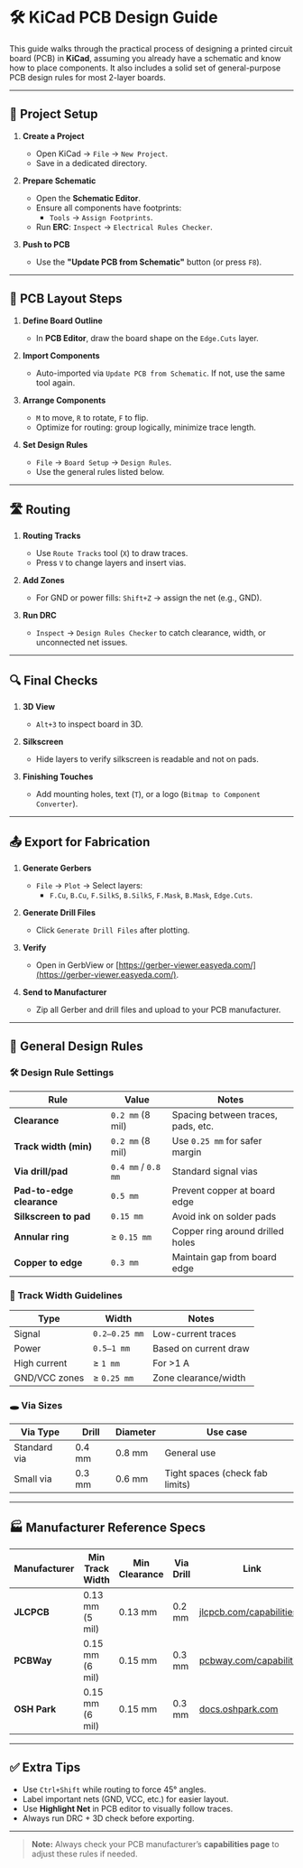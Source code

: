 # 🛠️ KiCad PCB Design Guide

This guide walks through the practical process of designing a printed circuit board (PCB) in **KiCad**, assuming you already have a schematic and know how to place components. It also includes a solid set of general-purpose PCB design rules for most 2-layer boards.

---

## 📁 Project Setup

1. **Create a Project**
   - Open KiCad → `File` → `New Project`.
   - Save in a dedicated directory.

2. **Prepare Schematic**
   - Open the **Schematic Editor**.
   - Ensure all components have footprints:
     - `Tools` → `Assign Footprints`.
   - Run **ERC**: `Inspect` → `Electrical Rules Checker`.

3. **Push to PCB**
   - Use the **"Update PCB from Schematic"** button (or press `F8`).

---

## 📐 PCB Layout Steps

1. **Define Board Outline**
   - In **PCB Editor**, draw the board shape on the `Edge.Cuts` layer.

2. **Import Components**
   - Auto-imported via `Update PCB from Schematic`. If not, use the same tool again.

3. **Arrange Components**
   - `M` to move, `R` to rotate, `F` to flip.
   - Optimize for routing: group logically, minimize trace length.

4. **Set Design Rules**
   - `File` → `Board Setup` → `Design Rules`.
   - Use the general rules listed below.

---

## 🛣️ Routing

1. **Routing Tracks**
   - Use `Route Tracks` tool (`X`) to draw traces.
   - Press `V` to change layers and insert vias.

2. **Add Zones**
   - For GND or power fills: `Shift+Z` → assign the net (e.g., GND).

3. **Run DRC**
   - `Inspect` → `Design Rules Checker` to catch clearance, width, or unconnected net issues.

---

## 🔍 Final Checks

1. **3D View**
   - `Alt+3` to inspect board in 3D.

2. **Silkscreen**
   - Hide layers to verify silkscreen is readable and not on pads.

3. **Finishing Touches**
   - Add mounting holes, text (`T`), or a logo (`Bitmap to Component Converter`).

---

## 📤 Export for Fabrication

1. **Generate Gerbers**
   - `File` → `Plot` → Select layers:
     - `F.Cu`, `B.Cu`, `F.SilkS`, `B.SilkS`, `F.Mask`, `B.Mask`, `Edge.Cuts`.

2. **Generate Drill Files**
   - Click `Generate Drill Files` after plotting.

3. **Verify**
   - Open in GerbView or [https://gerber-viewer.easyeda.com/](https://gerber-viewer.easyeda.com/).

4. **Send to Manufacturer**
   - Zip all Gerber and drill files and upload to your PCB manufacturer.

---

## 📏 General Design Rules

### 🛠️ Design Rule Settings

| Rule                      | Value                     | Notes |
|--------------------------|---------------------------|-------|
| **Clearance**            | `0.2 mm` (8 mil)          | Spacing between traces, pads, etc. |
| **Track width (min)**    | `0.2 mm` (8 mil)          | Use `0.25 mm` for safer margin |
| **Via drill/pad**        | `0.4 mm` / `0.8 mm`       | Standard signal vias |
| **Pad-to-edge clearance**| `0.5 mm`                  | Prevent copper at board edge |
| **Silkscreen to pad**    | `0.15 mm`                 | Avoid ink on solder pads |
| **Annular ring**         | ≥ `0.15 mm`               | Copper ring around drilled holes |
| **Copper to edge**       | `0.3 mm`                  | Maintain gap from board edge |

### 🧵 Track Width Guidelines

| Type            | Width        | Notes |
|-----------------|--------------|-------|
| Signal          | `0.2–0.25 mm`| Low-current traces |
| Power           | `0.5–1 mm`   | Based on current draw |
| High current    | ≥ `1 mm`     | For >1 A |
| GND/VCC zones   | ≥ `0.25 mm`  | Zone clearance/width |

### 🕳️ Via Sizes

| Via Type     | Drill | Diameter | Use case |
|--------------|-------|----------|----------|
| Standard via | 0.4 mm| 0.8 mm   | General use |
| Small via    | 0.3 mm| 0.6 mm   | Tight spaces (check fab limits) |

---

## 🏭 Manufacturer Reference Specs

| Manufacturer | Min Track Width | Min Clearance | Via Drill | Link |
|--------------|------------------|----------------|-----------|------|
| **JLCPCB**   | 0.13 mm (5 mil) | 0.13 mm        | 0.2 mm    | [jlcpcb.com/capabilities](https://jlcpcb.com/capabilities/Capabilities) |
| **PCBWay**   | 0.15 mm (6 mil) | 0.15 mm        | 0.3 mm    | [pcbway.com/capabilities](https://www.pcbway.com/capabilities/) |
| **OSH Park** | 0.15 mm (6 mil) | 0.15 mm        | 0.3 mm    | [docs.oshpark.com](https://docs.oshpark.com/) |

---

## ✅ Extra Tips

- Use `Ctrl+Shift` while routing to force 45° angles.
- Label important nets (GND, VCC, etc.) for easier layout.
- Use **Highlight Net** in PCB editor to visually follow traces.
- Always run DRC + 3D check before exporting.

---

> **Note:** Always check your PCB manufacturer’s **capabilities page** to adjust these rules if needed.

